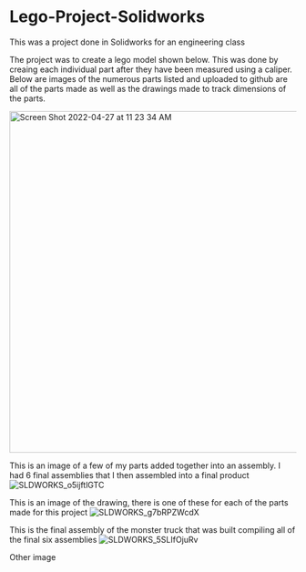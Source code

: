 # Lego-Project-Solidworks
This was a project done in Solidworks for an engineering class 

The project was to create a lego model shown below. This was done by creaing each individual part after they have been measured using a caliper. Below are images of the numerous parts listed and uploaded to github are all of the parts made as well as the drawings made to track dimensions of the parts.



<img  alt="Screen Shot 2022-04-27 at 11 23 34 AM" src="https://user-images.githubusercontent.com/24465754/165556219-ad8659a0-391f-4387-9f8f-1519f0441cb4.png" width="800" height="600">



This is an image of a few of my parts added together into an assembly. I had 6 final assemblies that I then assembled into a final product
![SLDWORKS_o5ijftlGTC](https://user-images.githubusercontent.com/24465754/165558303-6c771336-deb5-49a0-ae71-427af264d605.png)



This is an image of the drawing, there is one of these for each of the parts made for this project 
![SLDWORKS_g7bRPZWcdX](https://user-images.githubusercontent.com/24465754/165558330-2e09595d-5ba6-46bc-915a-53dd65868d78.png)


This is the final assembly of the monster truck that was built compiling all of the final six assemblies
![SLDWORKS_5SLIfOjuRv](https://user-images.githubusercontent.com/24465754/165558351-0a94fd14-8d25-443e-bc23-369a0b134ed3.png)



Other image
